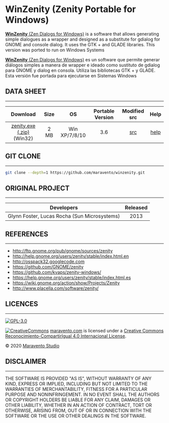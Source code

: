 # WinZenity (Zenity Portable for Windows)

[**WinZenity** (Zen Dialogs for Windows)](https://es.wikipedia.org/wiki/Zenity) is a software that allows generating simple dialogues as a wrapper and designed as a substitute for gdialog for GNOME and console dialog. It uses the GTK + and GLADE libraries. This version was ported to run on Windows Systems

[**WinZenity** (Zen Dialogs for Windows)](https://en.wikipedia.org/wiki/Zenity) es un software que permite generar diálogos simples a manera de wrapper e ideado como sustituto de gdialog para GNOME y dialog en consola. Utiliza las bibliotecas GTK + y GLADE. Esta versión fue portada para ejecutarse en Sistemas Windows

## DATA SHEET

---

|Download|Size|OS|Portable Version|Modified src|Help|
| :---: | :---: | :---: | :---: | :---: | :---: |
|[zenity.exe (.zip)](https://github.com/maravento/winzenity/raw/master/zenity.zip) (Win32)|2 MB|Win XP/7/8/10|3.6|[src](https://github.com/maravento/winzenity/raw/master/zenity-3.6.0_src.7z)|[help](https://github.com/maravento/winzenity/raw/master/zenityhelp.txt)|

## GIT CLONE

---

```bash
git clone --depth=1 https://github.com/maravento/winzenity.git
```

## ORIGINAL PROJECT

---

| Developers | Released |
| :---: | :---: |
| Glynn Foster, Lucas Rocha (Sun Microsystems)| 2013 |

## REFERENCES

---

* http://ftp.gnome.org/pub/gnome/sources/zenity
* http://help.gnome.org/users/zenity/stable/index.html.en
* http://osspack32.googlecode.com
* https://github.com/GNOME/zenity
* https://github.com/kvaps/zenity-windows/
* https://help.gnome.org/users/zenity/stable/index.html.es
* https://wiki.gnome.org/action/show/Projects/Zenity
* http://www.placella.com/software/zenity/

## LICENCES

---

[![GPL-3.0](https://img.shields.io/badge/License-GPLv3-blue.svg)](https://www.gnu.org/licenses/gpl.txt)

[![CreativeCommons](https://licensebuttons.net/l/by-sa/4.0/88x31.png)](http://creativecommons.org/licenses/by-sa/4.0/)
[maravento.com](https://www.maravento.com) is licensed under a [Creative Commons Reconocimiento-CompartirIgual 4.0 Internacional License](http://creativecommons.org/licenses/by-sa/4.0/).

© 2020 [Maravento Studio](https://www.maravento.com)

## DISCLAIMER

---

THE SOFTWARE IS PROVIDED "AS IS", WITHOUT WARRANTY OF ANY KIND, EXPRESS OR IMPLIED, INCLUDING BUT NOT LIMITED TO THE WARRANTIES OF MERCHANTABILITY, FITNESS FOR A PARTICULAR PURPOSE AND NONINFRINGEMENT. IN NO EVENT SHALL THE AUTHORS OR COPYRIGHT HOLDERS BE LIABLE FOR ANY CLAIM, DAMAGES OR OTHER LIABILITY, WHETHER IN AN ACTION OF CONTRACT, TORT OR OTHERWISE, ARISING FROM, OUT OF OR IN CONNECTION WITH THE SOFTWARE OR THE USE OR OTHER DEALINGS IN THE SOFTWARE.

